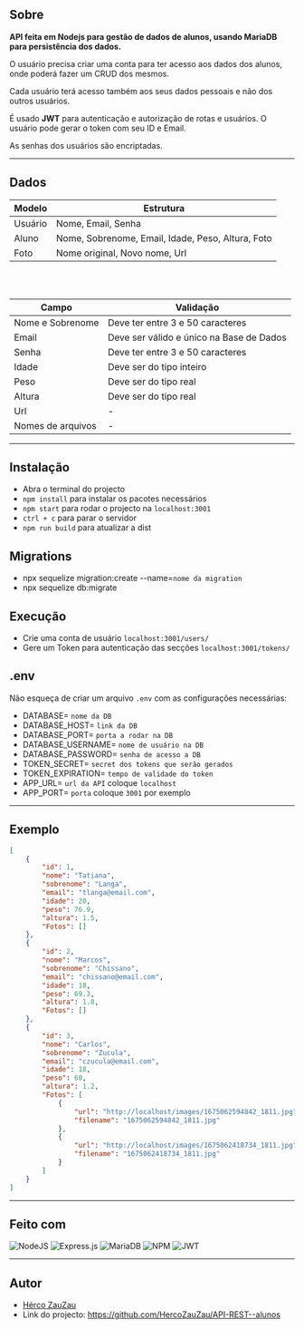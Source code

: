 ## Sobre

**API feita em Nodejs para gestão de dados de alunos, usando MariaDB para persistência dos dados.**

O usuário precisa criar uma conta para ter acesso aos dados dos alunos, onde poderá fazer um CRUD dos mesmos.

Cada usuário terá acesso também aos seus dados pessoais e não dos outros usuários.

É usado **JWT** para autenticação e autorização de rotas e usuários. O usuário pode gerar o token com seu ID e Email.

As senhas dos usuários são encriptadas.

---

## Dados

| Modelo | Estrutura |
| --- | --- |
| Usuário | Nome, Email, Senha                                |
| Aluno | Nome, Sobrenome, Email, Idade, Peso, Altura, Foto   |
| Foto | Nome original, Novo nome, Url                        |

<br>
<br>


| Campo | Validação |
| --- | --- |
| Nome e Sobrenome | Deve ter entre 3 e 50 caracteres   |
| Email | Deve ser válido e único na Base de Dados      |
| Senha | Deve ter entre 3 e 50 caracteres              |
| Idade | Deve ser do tipo inteiro                      |
| Peso | Deve ser do tipo real                          |
| Altura | Deve ser do tipo real                        |
| Url | -                                               |
| Nomes de arquivos | -                                 |

---
## Instalação

 - Abra o terminal do projecto
 - `npm install` para instalar os pacotes necessários
 - `npm start` para rodar o projecto na `localhost:3001`
 - `ctrl + c` para parar o servidor
 - `npm run build` para atualizar a dist


## Migrations

- npx sequelize migration:create --name=`nome da migration`
- npx sequelize db:migrate


## Execução

 - Crie uma conta de usuário `localhost:3001/users/` 
 - Gere um Token para autenticação das secções `localhost:3001/tokens/` 

## .env

Não esqueça de criar um arquivo `.env` com as configurações necessárias:

  - DATABASE= `nome da DB`
  - DATABASE_HOST= `link da DB`
  - DATABASE_PORT= `porta a rodar na DB`
  - DATABASE_USERNAME= `nome de usuário na DB`
  - DATABASE_PASSWORD= `senha de acesso a DB`
  - TOKEN_SECRET= `secret dos tokens que serão gerados`
  - TOKEN_EXPIRATION= `tempo de validade do token`
  - APP_URL= `url da API` coloque `localhost`
  - APP_PORT= `porta` coloque `3001` por exemplo


---

## Exemplo

```json
[
    {
        "id": 1,
        "nome": "Tatiana",
        "sobrenome": "Langa",
        "email": "tlanga@email.com",
        "idade": 20,
        "peso": 76.9,
        "altura": 1.5,
        "Fotos": []
    },
    {
        "id": 2,
        "nome": "Marcos",
        "sobrenome": "Chissano",
        "email": "chissano@email.com",
        "idade": 18,
        "peso": 69.3,
        "altura": 1.8,
        "Fotos": []
    },
    {
        "id": 3,
        "nome": "Carlos",
        "sobrenome": "Zucula",
        "email": "czucula@email.com",
        "idade": 18,
        "peso": 60,
        "altura": 1.2,
        "Fotos": [
            {
                "url": "http://localhost/images/1675062594842_1811.jpg",
                "filename": "1675062594842_1811.jpg"
            },
            {
                "url": "http://localhost/images/1675062418734_1811.jpg",
                "filename": "1675062418734_1811.jpg"
            }
        ]
    }
]
```
---

## Feito com
![NodeJS](https://img.shields.io/badge/node.js-6DA55F?style=for-the-badge&logo=node.js&logoColor=white)
![Express.js](https://img.shields.io/badge/express.js-%23404d59.svg?style=for-the-badge&logo=express&logoColor=%2361DAFB)
![MariaDB](https://img.shields.io/badge/MariaDB-003545?style=for-the-badge&logo=mariadb&logoColor=white)
![NPM](https://img.shields.io/badge/NPM-%23000000.svg?style=for-the-badge&logo=npm&logoColor=white)
![JWT](https://img.shields.io/badge/JWT-black?style=for-the-badge&logo=JSON%20web%20tokens) 

---

## Autor
- [Hérco ZauZau](https://github.com/HercoZauZau)
- Link do projecto: https://github.com/HercoZauZau/API-REST--alunos
  
